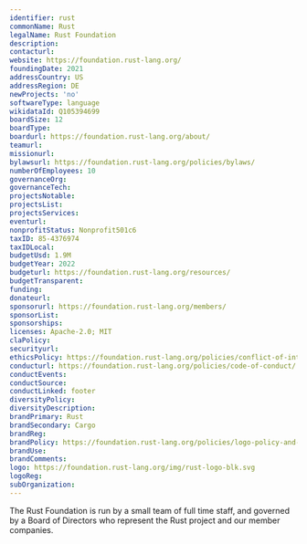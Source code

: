 ```yaml
---
identifier: rust
commonName: Rust
legalName: Rust Foundation
description:
contacturl:
website: https://foundation.rust-lang.org/
foundingDate: 2021
addressCountry: US
addressRegion: DE
newProjects: 'no'
softwareType: language
wikidataId: Q105394699
boardSize: 12
boardType:
boardurl: https://foundation.rust-lang.org/about/
teamurl:
missionurl:
bylawsurl: https://foundation.rust-lang.org/policies/bylaws/
numberOfEmployees: 10
governanceOrg:
governanceTech:
projectsNotable:
projectsList:
projectsServices:
eventurl:
nonprofitStatus: Nonprofit501c6
taxID: 85-4376974
taxIDLocal:
budgetUsd: 1.9M
budgetYear: 2022
budgeturl: https://foundation.rust-lang.org/resources/
budgetTransparent:
funding:
donateurl:
sponsorurl: https://foundation.rust-lang.org/members/
sponsorList:
sponsorships:
licenses: Apache-2.0; MIT
claPolicy:
securityurl:
ethicsPolicy: https://foundation.rust-lang.org/policies/conflict-of-interest-policy/
conducturl: https://foundation.rust-lang.org/policies/code-of-conduct/
conductEvents:
conductSource:
conductLinked: footer
diversityPolicy:
diversityDescription:
brandPrimary: Rust
brandSecondary: Cargo
brandReg:
brandPolicy: https://foundation.rust-lang.org/policies/logo-policy-and-media-guide/
brandUse:
brandComments:
logo: https://foundation.rust-lang.org/img/rust-logo-blk.svg
logoReg:
subOrganization:
---
```


The Rust Foundation is run by a small team of full time staff, and governed by a Board of Directors who represent the Rust project and our member companies. 
